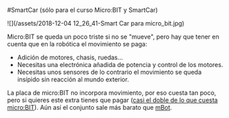 #SmartCar (sólo para el curso Micro:BIT y SmartCar)

![](/assets/2018-12-04 12_26_41-Smart Car para micro_bit.jpg)

Micro:BIT se queda un poco triste si no se "mueve", pero hay que tener en cuenta que en la robótica el movimiento se paga:

* Adición de motores, chasis, ruedas...
* Necesitas una electrónica añadida de potencia y control de los motores.
* Necesitas unos sensores de lo contrario el movimiento se queda insípido sin reacción al mundo exterior.

La placa de micro:BIT no incorpora movimiento, por eso cuesta tan poco, pero si quieres este extra tienes que pagar ([casi el doble de lo que cuesta micro:BIT](http://robotopia.es/kits-educativos/95-smart-car-para-microbit.html)). Aún así el conjunto sale más barato que [mBot](https://catedu.gitbooks.io/robotica-educativa-con-mbot/content/).